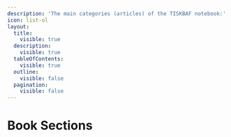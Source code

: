 ```yaml
---
description: 'The main categories (articles) of the TISKBAF notebook:'
icon: list-ol
layout:
  title:
    visible: true
  description:
    visible: true
  tableOfContents:
    visible: true
  outline:
    visible: false
  pagination:
    visible: false
---
```


# Book Sections

